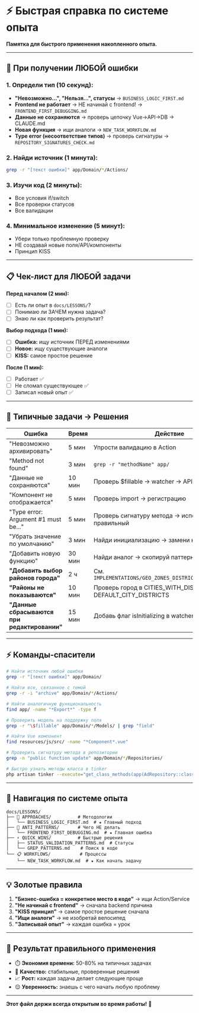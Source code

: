 # ⚡ Быстрая справка по системе опыта

**Памятка для быстрого применения накопленного опыта.**

---

## 🚨 При получении ЛЮБОЙ ошибки

### 1. Определи тип (10 секунд):
- **"Невозможно...", "Нельзя...", статусы** → `BUSINESS_LOGIC_FIRST.md` 
- **Frontend не работает** → НЕ начинай с frontend! → `FRONTEND_FIRST_DEBUGGING.md`
- **Данные не сохраняются** → проверь цепочку Vue→API→DB → CLAUDE.md
- **Новая функция** → ищи аналоги → `NEW_TASK_WORKFLOW.md`
- **Type error (несоответствие типов)** → проверь сигнатуры → `REPOSITORY_SIGNATURES_CHECK.md`

### 2. Найди источник (1 минута):
```bash
grep -r "[текст ошибки]" app/Domain/*/Actions/
```

### 3. Изучи код (2 минуты):
- Все условия if/switch
- Все проверки статусов  
- Все валидации

### 4. Минимальное изменение (5 минут):
- Убери только проблемную проверку
- НЕ создавай новые поля/API/компоненты
- Принцип KISS

---

## 📋 Чек-лист для ЛЮБОЙ задачи

**Перед началом (2 мин):**
- [ ] Есть ли опыт в `docs/LESSONS/`?
- [ ] Понимаю ли ЗАЧЕМ нужна задача?
- [ ] Знаю ли как проверить результат?

**Выбор подхода (1 мин):**
- [ ] **Ошибка:** ищу источник ПЕРЕД изменениями
- [ ] **Новое:** ищу существующие аналоги
- [ ] **KISS:** самое простое решение

**После (1 мин):**
- [ ] Работает ✅
- [ ] Не сломал существующее ✅  
- [ ] Записал новый опыт ✅

---

## 🎯 Типичные задачи → Решения

| Ошибка | Время | Действие |
|--------|-------|----------|
| "Невозможно архивировать" | 5 мин | Упрости валидацию в Action |
| "Method not found" | 3 мин | `grep -r "methodName" app/` |
| "Данные не сохраняются" | 10 мин | Проверь $fillable → watcher → API |
| "Компонент не отображается" | 5 мин | Проверь import → регистрацию |
| "Type error: Argument #1 must be..." | 5 мин | Проверь сигнатуру метода → используй правильный |
| "Убрать значение по умолчанию" | 3 мин | Найди инициализацию → замени на пустое |
| "Добавить новую функцию" | 30 мин | Найди аналог → скопируй паттерн |
| **"Добавить выбор районов города"** | 2 ч | См. `IMPLEMENTATIONS/GEO_ZONES_DISTRICTS_INTEGRATION.md` |
| **"Районы не показываются"** | 10 мин | Проверь город в CITIES_WITH_DISTRICTS и DEFAULT_CITY_DISTRICTS |
| **"Данные сбрасываются при редактировании"** | 15 мин | Добавь флаг isInitializing в watcher |

---

## ⚡ Команды-спасители

```bash
# Найти источник любой ошибки
grep -r "[текст ошибки]" app/Domain/

# Найти все, связанное с темой  
grep -r -i "archive" app/Domain/*/Actions/

# Найти аналогичную функциональность
find app/ -name "*Export*" -type f

# Проверить модель на поддержку поля
grep -r "\$fillable" app/Domain/*/Models/ | grep "field"

# Найти Vue компонент
find resources/js/src/ -name "*Component*.vue"

# Проверить сигнатуру метода в репозитории
grep -n "public function update" app/Domain/*/Repositories/

# Быстро узнать методы класса в tinker
php artisan tinker --execute="get_class_methods(app(AdRepository::class))"
```

---

## 📁 Навигация по системе опыта

```
docs/LESSONS/
├── 🎯 APPROACHES/          # Методологии
│   └── BUSINESS_LOGIC_FIRST.md  # ★ Главный подход
├── 🚫 ANTI_PATTERNS/       # Чего НЕ делать  
│   └── FRONTEND_FIRST_DEBUGGING.md  # ★ Главная ошибка
├── ⚡ QUICK_WINS/          # Быстрые решения
│   ├── STATUS_VALIDATION_PATTERNS.md  # Статусы
│   └── GREP_PATTERNS.md    # Поиск в коде
└── 📋 WORKFLOWS/           # Процессы
    └── NEW_TASK_WORKFLOW.md  # ★ Как начать задачу
```

---

## 💡 Золотые правила

1. **"Бизнес-ошибка = конкретное место в коде"** → ищи Action/Service
2. **"Не начинай с frontend"** → сначала backend причина  
3. **"KISS принцип"** → самое простое решение сначала
4. **"Ищи аналоги"** → не изобретай велосипед
5. **"Записывай опыт"** → каждая ошибка = урок

---

## 🚀 Результат правильного применения

- ⏱️ **Экономия времени:** 50-80% на типичных задачах
- 🎪 **Качество:** стабильные, проверенные решения
- 📈 **Рост:** каждая задача делает следующие проще  
- 😌 **Уверенность:** знаешь с чего начать любую проблему

---

**Этот файл держи всегда открытым во время работы!** 📌